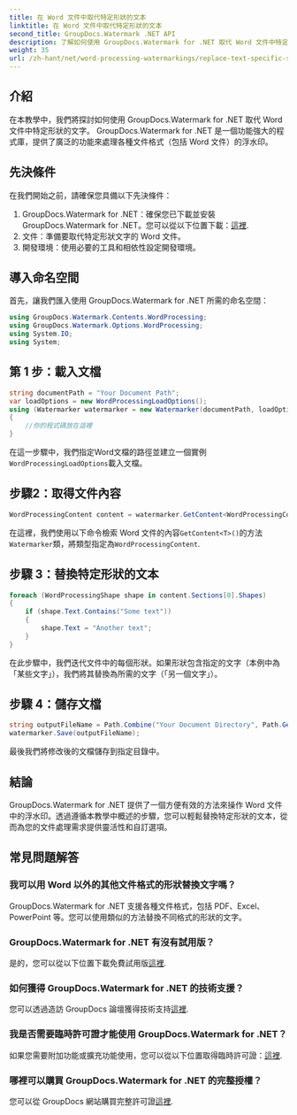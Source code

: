 ```yaml
---
title: 在 Word 文件中取代特定形狀的文本
linktitle: 在 Word 文件中取代特定形狀的文本
second_title: GroupDocs.Watermark .NET API
description: 了解如何使用 GroupDocs.Watermark for .NET 取代 Word 文件中特定形狀的文字。請按照我們的逐步教學進行操作。
weight: 35
url: /zh-hant/net/word-processing-watermarkings/replace-text-specific-shape-word-docs/
---
```

## 介紹
在本教學中，我們將探討如何使用 GroupDocs.Watermark for .NET 取代 Word 文件中特定形狀的文字。 GroupDocs.Watermark for .NET 是一個功能強大的程式庫，提供了廣泛的功能來處理各種文件格式（包括 Word 文件）的浮水印。
## 先決條件
在我們開始之前，請確保您具備以下先決條件：
1.  GroupDocs.Watermark for .NET：確保您已下載並安裝 GroupDocs.Watermark for .NET。您可以從以下位置下載：[這裡](https://releases.groupdocs.com/Watermark/net/).
2. 文件：準備要取代特定形狀文字的 Word 文件。
3. 開發環境：使用必要的工具和相依性設定開發環境。

## 導入命名空間
首先，讓我們匯入使用 GroupDocs.Watermark for .NET 所需的命名空間：
```csharp
using GroupDocs.Watermark.Contents.WordProcessing;
using GroupDocs.Watermark.Options.WordProcessing;
using System.IO;
using System;
```
## 第 1 步：載入文檔
```csharp
string documentPath = "Your Document Path";
var loadOptions = new WordProcessingLoadOptions();
using (Watermarker watermarker = new Watermarker(documentPath, loadOptions))
{
    //你的程式碼放在這裡
}
```
在這一步驟中，我們指定Word文檔的路徑並建立一個實例`WordProcessingLoadOptions`載入文檔。
## 步驟2：取得文件內容
```csharp
WordProcessingContent content = watermarker.GetContent<WordProcessingContent>();
```
在這裡，我們使用以下命令檢索 Word 文件的內容`GetContent<T>()`的方法`Watermarker`類，將類型指定為`WordProcessingContent`.
## 步驟 3：替換特定形狀的文本
```csharp
foreach (WordProcessingShape shape in content.Sections[0].Shapes)
{
    if (shape.Text.Contains("Some text"))
    {
        shape.Text = "Another text";
    }
}
```
在此步驟中，我們迭代文件中的每個形狀。如果形狀包含指定的文字（本例中為「某些文字」），我們將其替換為所需的文字（「另一個文字」）。
## 步驟 4：儲存文檔
```csharp
string outputFileName = Path.Combine("Your Document Directory", Path.GetFileName(documentPath));
watermarker.Save(outputFileName);
```
最後我們將修改後的文檔儲存到指定目錄中。

## 結論
GroupDocs.Watermark for .NET 提供了一個方便有效的方法來操作 Word 文件中的浮水印。透過遵循本教學中概述的步驟，您可以輕鬆替換特定形狀的文本，從而為您的文件處理需求提供靈活性和自訂選項。
## 常見問題解答
### 我可以用 Word 以外的其他文件格式的形狀替換文字嗎？
GroupDocs.Watermark for .NET 支援各種文件格式，包括 PDF、Excel、PowerPoint 等。您可以使用類似的方法替換不同格式的形狀的文字。
### GroupDocs.Watermark for .NET 有沒有試用版？
是的，您可以從以下位置下載免費試用版[這裡](https://releases.groupdocs.com/).
### 如何獲得 GroupDocs.Watermark for .NET 的技術支援？
您可以透過造訪 GroupDocs 論壇獲得技術支持[這裡](https://forum.groupdocs.com/c/watermark/19).
### 我是否需要臨時許可證才能使用 GroupDocs.Watermark for .NET？
如果您需要附加功能或擴充功能使用，您可以從以下位置取得臨時許可證：[這裡](https://purchase.groupdocs.com/temporary-license/).
### 哪裡可以購買 GroupDocs.Watermark for .NET 的完整授權？
您可以從 GroupDocs 網站購買完整許可證[這裡](https://purchase.groupdocs.com/buy).